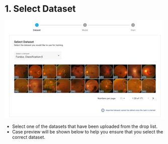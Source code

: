 # 1. Select Dataset

![](../../.gitbook/assets/training-data-preview.png)

* Select one of the datasets that have been uploaded from the drop list.
* Case preview will be shown below to help you ensure that you select the correct dataset.

